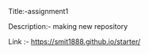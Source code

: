 Title:-assignment1  

Description:- making new repository   

Link :- https://smit1888.github.io/starter/